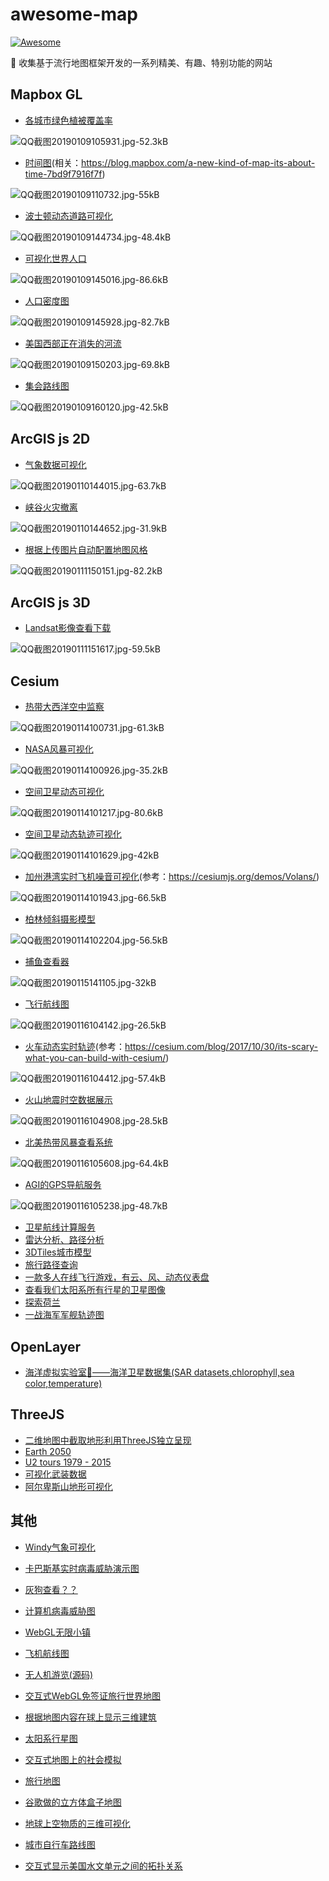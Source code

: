 ﻿# awesome-map
[![Awesome](https://cdn.rawgit.com/sindresorhus/awesome/d7305f38d29fed78fa85652e3a63e154dd8e8829/media/badge.svg)](https://awesome.re/)

🐧 收集基于流行地图框架开发的一系列精美、有趣、特别功能的网站

## Mapbox GL
- [各城市绿色植被覆盖率](http://senseable.mit.edu/treepedia/cities/cape%20town)

![QQ截图20190109105931.jpg-52.3kB][1]

- [时间图](https://www.mapbox.com/labs/timemap/search/)(相关：https://blog.mapbox.com/a-new-kind-of-map-its-about-time-7bd9f7916f7f)

![QQ截图20190109110732.jpg-55kB][2]

- [波士顿动态道路可视化](http://senseable.mit.edu/cityways/app/)

![QQ截图20190109144734.jpg-48.4kB][3]

- [可视化世界人口](https://pudding.cool/2018/10/city_3d/)

![QQ截图20190109145016.jpg-86.6kB][4]

- [人口密度图](https://agglomerations.org/data/moscow/density_map)

![QQ截图20190109145928.jpg-82.7kB][5]

- [美国西部正在消失的河流](https://disappearingwest.org/rivers/map/index.html)

![QQ截图20190109150203.jpg-69.8kB][6]

- [集会路线图](https://www.rebellerally.com/live-tracking/)

![QQ截图20190109160120.jpg-42.5kB][7]



## ArcGIS js 2D
- [气象数据可视化](https://www.texmesonet.org/Viewer)

![QQ截图20190110144015.jpg-63.7kB][8]

- [峡谷火灾撤离](http://cityofcorona.maps.arcgis.com/apps/webappviewer/index.html?id=0b26bb0d01a249ba815a3fa0a072dac3)

![QQ截图20190110144652.jpg-31.9kB][9]

- [根据上传图片自动配置地图风格](http://apps.esriuk.com/app/mapstyler/8/wmt/view/c512a92a28f94c76baccfa60410b05a3/index.html#)

![QQ截图20190111150151.jpg-82.2kB][10]



## ArcGIS js 3D
- [Landsat影像查看下载](https://maps.esri.com/rc/landsat-viewer/index.html)

![QQ截图20190111151617.jpg-59.5kB][11]



## Cesium
- [热带大西洋空中监察](http://tropicalatlantic.com/recon/recon.cgi?basin=al&mapping=cesium)

![QQ截图20190114100731.jpg-61.3kB][12]

- [NASA风暴可视化](https://storm.pps.eosdis.nasa.gov/storm/cesium/STORMVG.html?fname=/gpmallversions//V04/2014/10/09/radar//2A.GPM.DPR.V6-20160118.20141009-S014528-E031758.003476.V04A.HDF5&start=27&height=2272498)

![QQ截图20190114100926.jpg-35.2kB][13]

- [空间卫星动态可视化](http://apps.agi.com/SatelliteViewer/?Status=Operational)

![QQ截图20190114101217.jpg-80.6kB][14]

- [空间卫星动态轨迹可视化](http://comspoc.com/events/amc9/?platform=hootsuite)

![QQ截图20190114101629.jpg-42kB][15]

- [加州港湾实时飞机噪音可视化](http://volans.airportnetwork.com/js3d/volanspublicsfo.html)(参考：https://cesiumjs.org/demos/Volans/)

![QQ截图20190114101943.jpg-66.5kB][16]

- [柏林倾斜摄影模型](https://www.businesslocationcenter.de/wab/maps/main/?startingmap=cesium&lang=de&layerToActivate=plannings2010&cameraPosition=13.38178,52.52580,580.55025&groundPosition=13.36843,52.53012,33.97512&distance=1162.14&pitch=-28.06&heading=297.93&roll=359.81)

![QQ截图20190114102204.jpg-56.5kB][17]

- [捕鱼查看器](https://solr.research.cs.dal.ca/fishingobserver/site/cesium)

![QQ截图20190115141105.jpg-32kB][18]

- [飞行航线图](https://real.flightairmap.com/)

![QQ截图20190116104142.jpg-26.5kB][19]

- [火车动态实时轨迹](http://earth.geoglyph.info/en/mt3d.html?tc=553PILATUS)(参考：https://cesium.com/blog/2017/10/30/its-scary-what-you-can-build-with-cesium/)

![QQ截图20190116104412.jpg-57.4kB][20]

- [火山地震时空数据展示](http://volcano.si.axismaps.io/)

![QQ截图20190116104908.jpg-28.5kB][21]

- [北美热带风暴查看系统](http://tropicalatlantic.com/recon/recon.cgi?basin=al&mapping=cesium)

![QQ截图20190116105608.jpg-64.4kB][22]

- [AGI的GPS导航服务](http://saas.agi.com/GpsServicesDemo/)

![QQ截图20190116105238.jpg-48.7kB][23]

- [卫星航线计算服务](http://saas.agi.com/SatelliteServicesDemo/)
- [雷达分析、路径分析](https://saas.agi.com/CommServicesDemo/)
- [3DTiles城市模型](https://cesium.com/ion/viewer/77fc6454-30d6-43fa-aa25-d55d2d10f80f)
- [旅行路径查询](https://github.com/willgeary/Wayfinder3D)
- [一款多人在线飞行游戏，有云、风、动态仪表盘](http://www.geo-fs.com/geofs.php)
- [查看我们太阳系所有行星的卫星图像](http://134.158.75.177/viewer/Apps/PlanetaryCesiumViewer/)
- [探索荷兰](https://bieretiketten.nl/newmap/)
- [一战海军军舰轨迹图](https://www.journeyplotter.nl/wherewerethey.html)


## OpenLayer
- [海洋虚拟实验室🌊——海洋卫星数据集(SAR datasets,chlorophyll,sea color,temperature)](https://ovl.oceandatalab.com/?date=1520812800140&timespan=1d%3B1w&products=3857_SAR_roughness%2C3857_Sentinel-2_RGB%2C3857_REMSS_MWOI_SST_v05.0%2C3857_ODYSSEA_NWE_SST%2C3857_ODYSSEA_MED_SST%2C3857_ODYSSEA_SAF_SST%2C3857_ODYSSEA_BRA_SST%2C3857_GlobCurrent_L4_geostrophic_streamline%2C3857_GlobCurrent_L4_geostrophic_nrt_vectorfield%2C3857_AMSR_sea_ice_concentration&extent=-15028131.255%2C-7181411.6804492%2C15028131.255%2C7181411.6804492&opacity=80%2C100%2C70%2C100%2C100%2C100%2C100%2C60%2C60%2C100&stackLevel=100.01%2C95%2C30%2C50.03%2C50.04%2C50.05%2C50.06%2C120%2C120.01%2C50.15)


## ThreeJS
- [二维地图中截取地形利用ThreeJS独立呈现](https://w3reality.github.io/three-geo/examples/geo-viewer/io/index.html?lat=-33.95070791605607&lng=18.38218690012582#)
- [Earth 2050](https://2050.earth/)
- [U2 tours 1979 - 2015](http://u2allovertheworld.com/)
- [可视化武装数据](http://u2allovertheworld.com/)
- [阿尔卑斯山地形可视化](http://hanshack.com/alpen/)


## 其他
- [Windy气象可视化](https://www.windy.com/?24.480,118.082,5)
- [卡巴斯基实时病毒威胁演示图](https://cybermap.kaspersky.com/)
- [灰狗查看？？](http://potree.entwine.io/data/mn.html)
- [计算机病毒威胁图](https://www.fireeye.com/cyber-map/threat-map.html)
- [WebGL无限小镇](http://demos.littleworkshop.fr/infinitown)
- [飞机航线图](http://3d.luciad.com/)
- [无人机游览(源码)](https://lab.openbloc.fr/droneWorld/)
- [交互式WebGL免签证旅行世界地图](https://www.markuslerner.com/travelscope/)
- [根据地图内容在球上显示三维建筑](https://github.com/pissang/little-big-city)
- [太阳系行星图](https://github.com/syt123450/Three.js-Solar-Exploration)
- [交互式地图上的社会模拟](https://github.com/noncomputable/AgentMaps)
- [旅行地图](https://pl.airbnb.com/map)
- [谷歌做的立方体盒子地图](http://www.playmapscube.com/)
- [地球上空物质的三维可视化](http://stuffin.space/)
- [城市自行车路线图](https://tbaldw.in/citibike-trips/)
- [交互式显示美国水文单元之间的拓扑关系](https://github.com/embeepea/watersheds)


  [1]: http://static.zybuluo.com/bingqixuan/ipz0sjceb3nw2cxwlzkbbwgc/QQ%E6%88%AA%E5%9B%BE20190109105931.jpg
  [2]: http://static.zybuluo.com/bingqixuan/wa1okq91ol5ogt9b40fsi6nd/QQ%E6%88%AA%E5%9B%BE20190109110732.jpg
  [3]: http://static.zybuluo.com/bingqixuan/4u3ut6zl7dzert77d3ptggpj/QQ%E6%88%AA%E5%9B%BE20190109144734.jpg
  [4]: http://static.zybuluo.com/bingqixuan/877u5ujthg6ymmdx0otor78n/QQ%E6%88%AA%E5%9B%BE20190109145016.jpg
  [5]: http://static.zybuluo.com/bingqixuan/49yasap44owb26jll5ys597g/QQ%E6%88%AA%E5%9B%BE20190109145928.jpg
  [6]: http://static.zybuluo.com/bingqixuan/fnkn2bfjijsn801jeexds3wb/QQ%E6%88%AA%E5%9B%BE20190109150203.jpg
  [7]: http://static.zybuluo.com/bingqixuan/8g1vq1sdqy5pk93ov1c22skc/QQ%E6%88%AA%E5%9B%BE20190109160120.jpg
  [8]: http://static.zybuluo.com/bingqixuan/h6yvrdup4k2vv6pr7mqyqeck/QQ%E6%88%AA%E5%9B%BE20190110144015.jpg
  [9]: http://static.zybuluo.com/bingqixuan/4dsv1e2mmou3mmmtcg43m1xe/QQ%E6%88%AA%E5%9B%BE20190110144652.jpg
  [10]: http://static.zybuluo.com/bingqixuan/bn9w0axj75ej531s0nipol5m/QQ%E6%88%AA%E5%9B%BE20190111150151.jpg
  [11]: http://static.zybuluo.com/bingqixuan/0bdwy9abyxi0pwy86j7ghuea/QQ%E6%88%AA%E5%9B%BE20190111151617.jpg
  [12]: http://static.zybuluo.com/bingqixuan/cirfvpsn978xi2mjn2w0xnln/QQ%E6%88%AA%E5%9B%BE20190114100731.jpg
  [13]: http://static.zybuluo.com/bingqixuan/wtdl9y8k32kkl6sx4cwhdn9r/QQ%E6%88%AA%E5%9B%BE20190114100926.jpg
  [14]: http://static.zybuluo.com/bingqixuan/7kw6ddusvn8bxql5nrmrluk9/QQ%E6%88%AA%E5%9B%BE20190114101217.jpg
  [15]: http://static.zybuluo.com/bingqixuan/4bp5cikrghvi9h5jqg93ekat/QQ%E6%88%AA%E5%9B%BE20190114101629.jpg
  [16]: http://static.zybuluo.com/bingqixuan/idwwdpd6rbzhvhmrbm44402s/QQ%E6%88%AA%E5%9B%BE20190114101943.jpg
  [17]: http://static.zybuluo.com/bingqixuan/3kaod0hhhkuaynlzkw7hvb7c/QQ%E6%88%AA%E5%9B%BE20190114102204.jpg
  [18]: http://static.zybuluo.com/bingqixuan/e6rudv6dverm3oeara953hi8/QQ%E6%88%AA%E5%9B%BE20190115141105.jpg
  [19]: http://static.zybuluo.com/bingqixuan/qtazmjoje46n8uyzrti6npy5/QQ%E6%88%AA%E5%9B%BE20190116104142.jpg
  [20]: http://static.zybuluo.com/bingqixuan/hmx2hwbfk7y3hnp59co41o7r/QQ%E6%88%AA%E5%9B%BE20190116104412.jpg
  [21]: http://static.zybuluo.com/bingqixuan/p456fjrb0syxdmo3g9r0h8gv/QQ%E6%88%AA%E5%9B%BE20190116104908.jpg
  [22]: http://static.zybuluo.com/bingqixuan/h2i4fkzoe3xig0r2wcq9oqn6/QQ%E6%88%AA%E5%9B%BE20190116105608.jpg
  [23]: http://static.zybuluo.com/bingqixuan/12lfylyoayxe7bdgr86dzt9b/QQ%E6%88%AA%E5%9B%BE20190116105238.jpg